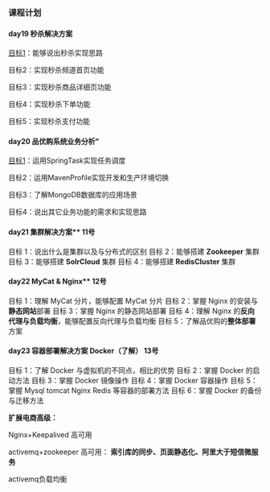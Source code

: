 ### 课程计划

#### **day19   秒杀解决方案**

[目标1]()：能够说出秒杀实现思路

目标2：实现秒杀频道首页功能

目标3：实现秒杀商品详细页功能

目标4：实现秒杀下单功能

目标5：实现秒杀支付功能

#### **day20** **品优购系统业务分析**"

[目标1]()：运用SpringTask实现任务调度

目标2：运用MavenProfile实现开发和生产环境切换

目标3：了解MongoDB数据库的应用场景

目标4：说出其它业务功能的需求和实现思路

#### day21 集群解决方案**   11号

目标 1：说出什么是集群以及与分布式的区别
目标 2：能够搭建 **Zookeeper** 集群
目标 3：能够搭建 **SolrCloud** 集群
目标 4：能够搭建 **RedisCluster** 集群

#### day22 MyCat & Nginx**   12号

目标 1：理解 MyCat 分片，能够配置 MyCat 分片
目标 2：掌握 Nginx 的安装与**静态网站**部署
目标 3：掌握 Nginx 的静态网站部署
目标 4：理解 Nginx 的**反向代理与负载均衡**，能够配置反向代理与负载均衡
目标 5：了解品优购的**整体部署**方案

#### **day23 容器部署解决方案 Docker**（了解）  13号

目标 1：了解 Docker 与虚拟机的不同点，相比的优势
目标 2：掌握 Docker 的启动方法
目标 3：掌握 Docker 镜像操作
目标 4：掌握 Docker 容器操作
目标 5：掌握 Mysql tomcat Nginx Redis 等容器的部署方法
目标 6：掌握 Docker 的备份与迁移方法



**扩展电商高级：**

Nginx+Keepalived 高可用

activemq+zookeeper 高可用：   **索引库的同步、页面静态化、阿里大于短信微服务**

activemq负载均衡